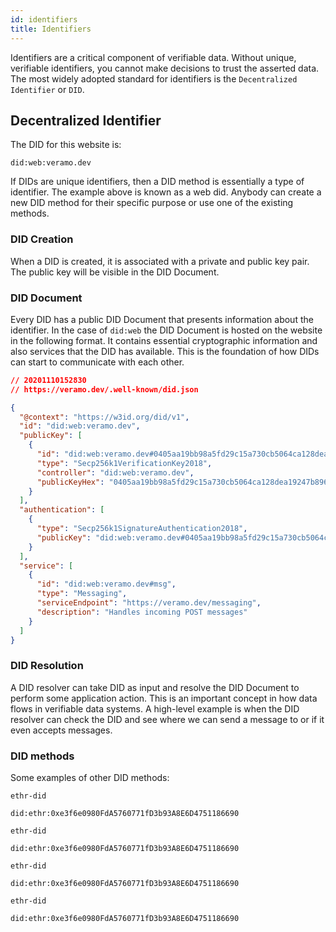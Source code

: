 ```yaml
---
id: identifiers
title: Identifiers
---
```


Identifiers are a critical component of verifiable data. Without unique, verifiable identifiers, you cannot make decisions to trust the asserted data. The most widely adopted standard for identifiers is the `Decentralized Identifier` or `DID`.

## Decentralized Identifier

The DID for this website is:

```
did:web:veramo.dev
```

If DIDs are unique identifiers, then a DID method is essentially a type of identifier. The example above is known as a web did. Anybody can create a new DID method for their specific purpose or use one of the existing methods.

### DID Creation

When a DID is created, it is associated with a private and public key pair. The public key will be visible in the DID Document.

### DID Document

Every DID has a public DID Document that presents information about the identifier. In the case of `did:web` the DID Document is hosted on the website in the following format. It contains essential cryptographic information and also services that the DID has available. This is the foundation of how DIDs can start to communicate with each other.

```json
// 20201110152830
// https://veramo.dev/.well-known/did.json

{
  "@context": "https://w3id.org/did/v1",
  "id": "did:web:veramo.dev",
  "publicKey": [
    {
      "id": "did:web:veramo.dev#0405aa19bb98a5fd29c15a730cb5064ca128dea19247b896b1a7bdad0b4bccccda9b47366cd1359e740d938e5a47d7bed0501150e8a1623805ac47c489421b1506",
      "type": "Secp256k1VerificationKey2018",
      "controller": "did:web:veramo.dev",
      "publicKeyHex": "0405aa19bb98a5fd29c15a730cb5064ca128dea19247b896b1a7bdad0b4bccccda9b47366cd1359e740d938e5a47d7bed0501150e8a1623805ac47c489421b1506"
    }
  ],
  "authentication": [
    {
      "type": "Secp256k1SignatureAuthentication2018",
      "publicKey": "did:web:veramo.dev#0405aa19bb98a5fd29c15a730cb5064ca128dea19247b896b1a7bdad0b4bccccda9b47366cd1359e740d938e5a47d7bed0501150e8a1623805ac47c489421b1506"
    }
  ],
  "service": [
    {
      "id": "did:web:veramo.dev#msg",
      "type": "Messaging",
      "serviceEndpoint": "https://veramo.dev/messaging",
      "description": "Handles incoming POST messages"
    }
  ]
}
```

### DID Resolution

A DID resolver can take DID as input and resolve the DID Document to perform some application action. This is an important concept in how data flows in verifiable data systems. A high-level example is when the DID resolver can check the DID and see where we can send a message to or if it even accepts messages.

### DID methods

Some examples of other DID methods:

`ethr-did`

```
did:ethr:0xe3f6e0980FdA5760771fD3b93A8E6D4751186690
```

`ethr-did`

```
did:ethr:0xe3f6e0980FdA5760771fD3b93A8E6D4751186690
```

`ethr-did`

```
did:ethr:0xe3f6e0980FdA5760771fD3b93A8E6D4751186690
```

`ethr-did`

```
did:ethr:0xe3f6e0980FdA5760771fD3b93A8E6D4751186690
```
